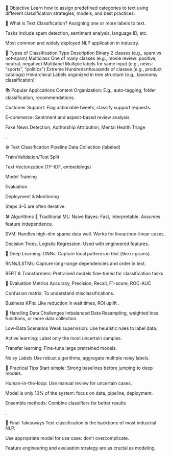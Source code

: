 🎯 Objective
Learn how to assign predefined categories to text using different classification strategies, models, and best practices.

📌 What is Text Classification?
Assigning one or more labels to text.

Tasks include spam detection, sentiment analysis, language ID, etc.

Most common and widely deployed NLP application in industry.

🧩 Types of Classification
Type	Description
Binary	2 classes (e.g., spam vs not-spam)
Multiclass	One of many classes (e.g., movie review: positive, neutral, negative)
Multilabel	Multiple labels for same input (e.g., news: “sports”, “politics”)
Extreme	Hundreds/thousands of classes (e.g., product catalogs)
Hierarchical	Labels organized in tree structure (e.g., taxonomy classification) 

📚 Popular Applications
Content Organization: E.g., auto-tagging, folder classification, recommendations.

Customer Support: Flag actionable tweets, classify support requests.

E-commerce: Sentiment and aspect-based review analysis.

Fake News Detection, Authorship Attribution, Mental Health Triage

.

⚙️ Text Classification Pipeline
Data Collection (labeled)

Train/Validation/Test Split

Text Vectorization (TF-IDF, embeddings)

Model Training

Evaluation

Deployment & Monitoring

Steps 3–5 are often iterative.

🛠️ Algorithms
🔹 Traditional ML:
Naive Bayes: Fast, interpretable. Assumes feature independence.

SVM: Handles high-dim sparse data well. Works for linear/non-linear cases.

Decision Trees, Logistic Regression: Used with engineered features.

🔹 Deep Learning:
CNNs: Capture local patterns in text (like n-grams).

RNNs/LSTMs: Capture long-range dependencies and order in text.

BERT & Transformers: Pretrained models fine-tuned for classification tasks
.

📏 Evaluation Metrics
Accuracy, Precision, Recall, F1-score, ROC-AUC

Confusion matrix: To understand misclassifications.

Business KPIs: Like reduction in wait times, ROI uplift
.

🧪 Handling Data Challenges
Imbalanced Data
Resampling, weighted loss functions, or more data collection.

Low-Data Scenarios
Weak supervision: Use heuristic rules to label data.

Active learning: Label only the most uncertain samples.

Transfer learning: Fine-tune large pretrained models.

Noisy Labels
Use robust algorithms, aggregate multiple noisy labels.

🧠 Practical Tips
Start simple: Strong baselines before jumping to deep models.

Human-in-the-loop: Use manual review for uncertain cases.

Model is only 10% of the system: focus on data, pipeline, deployment.

Ensemble methods: Combine classifiers for better results

.

📍 Final Takeaways
Text classification is the backbone of most industrial NLP.

Use appropriate model for use case: don’t overcomplicate.

Feature engineering and evaluation strategy are as crucial as modeling.

